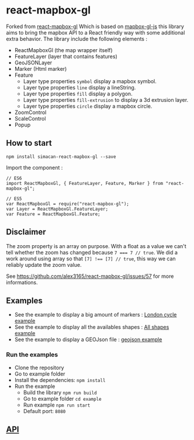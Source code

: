 # react-mapbox-gl

Forked from [react-mapbox-gl](https://github.com/alex3165/react-mapbox-gl)
Which is based on [mapbox-gl-js](https://www.mapbox.com/mapbox-gl-js/api/) this library aims to bring the mapbox API to a React friendly way with some additional extra behavior.
The library include the following elements :

- ReactMapboxGl (the map wrapper itself)
- FeatureLayer (layer that contains features)
- GeoJSONLayer
- Marker (Html marker)
- Feature
  - Layer type properties `symbol` display a mapbox symbol.
  - Layer type properties `line` display a lineString.
  - Layer type properties `fill` display a polygon.
  - Layer type properties `fill-extrusion` to display a 3d extrusion layer.
  - Layer type properties `circle` display a mapbox circle.
- ZoomControl
- ScaleControl
- Popup

## How to start

```
npm install simacan-react-mapbox-gl --save
```

Import the component :

```
// ES6
import ReactMapboxGl, { FeatureLayer, Feature, Marker } from "react-mapbox-gl";

// ES5
var ReactMapboxGl = require("react-mapbox-gl");
var Layer = ReactMapboxGl.FeatureLayer;
var Feature = ReactMapboxGl.Feature;
```

## Disclaimer

The zoom property is an array on purpose. With a float as a value we can't tell whether the zoom has changed because `7 === 7 // true`. We did a work around using array so that `[7] !== [7] // true`, this way we can reliably update the zoom value.

See https://github.com/alex3165/react-mapbox-gl/issues/57 for more informations.

## Examples

- See the example to display a big amount of markers : [London cycle example](example/src/london-cycle.js)
- See the example to display all the availables shapes : [All shapes example](example/src/all-shapes.js)
- See the example to display a GEOJson file : [geojson example](example/src/geojson-example.js)

### Run the examples

- Clone the repository
- Go to example folder
- Install the dependencies: `npm install`
- Run the example
  - Build the library `npm run build`
  - Go to example folder `cd example`
  - Run example `npm run start`
  - Default port: `8080`

## [API](docs/API.md)

